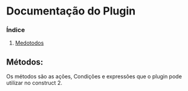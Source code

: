 # Documentação do Plugin

### Índice

1. [Medotodos](#metodos)






## Métodos:

Os métodos são as ações, Condições e expressões que o plugin pode utilizar no construct 2.